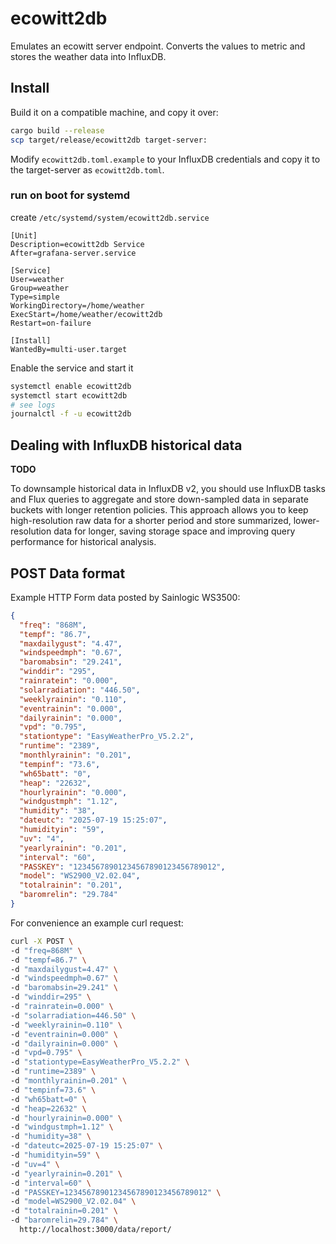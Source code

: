 # ecowitt2db

Emulates an ecowitt server endpoint. Converts the values to metric and stores the weather data into InfluxDB.

## Install

Build it on a compatible machine, and copy it over:

```bash
cargo build --release
scp target/release/ecowitt2db target-server:
```

Modify `ecowitt2db.toml.example` to your InfluxDB credentials and copy it to the target-server as `ecowitt2db.toml`.

### run on boot for systemd

create `/etc/systemd/system/ecowitt2db.service`

```
[Unit]
Description=ecowitt2db Service
After=grafana-server.service

[Service]
User=weather
Group=weather
Type=simple
WorkingDirectory=/home/weather
ExecStart=/home/weather/ecowitt2db
Restart=on-failure

[Install]
WantedBy=multi-user.target
```

Enable the service and start it

```bash
systemctl enable ecowitt2db
systemctl start ecowitt2db
# see logs
journalctl -f -u ecowitt2db
```

## Dealing with InfluxDB historical data

**TODO**

To downsample historical data in InfluxDB v2, you should use InfluxDB tasks and Flux queries to aggregate and store down-sampled data in separate buckets with longer retention policies. This approach allows you to keep high-resolution raw data for a shorter period and store summarized, lower-resolution data for longer, saving storage space and improving query performance for historical analysis.

## POST Data format

Example HTTP Form data posted by Sainlogic WS3500:

```json
{
  "freq": "868M",
  "tempf": "86.7",
  "maxdailygust": "4.47",
  "windspeedmph": "0.67",
  "baromabsin": "29.241",
  "winddir": "295",
  "rainratein": "0.000",
  "solarradiation": "446.50",
  "weeklyrainin": "0.110",
  "eventrainin": "0.000",
  "dailyrainin": "0.000",
  "vpd": "0.795",
  "stationtype": "EasyWeatherPro_V5.2.2",
  "runtime": "2389",
  "monthlyrainin": "0.201",
  "tempinf": "73.6",
  "wh65batt": "0",
  "heap": "22632",
  "hourlyrainin": "0.000",
  "windgustmph": "1.12",
  "humidity": "38",
  "dateutc": "2025-07-19 15:25:07",
  "humidityin": "59",
  "uv": "4",
  "yearlyrainin": "0.201",
  "interval": "60",
  "PASSKEY": "12345678901234567890123456789012",
  "model": "WS2900_V2.02.04",
  "totalrainin": "0.201",
  "baromrelin": "29.784"
}
```

For convenience an example curl request:

```bash
curl -X POST \
-d "freq=868M" \
-d "tempf=86.7" \
-d "maxdailygust=4.47" \
-d "windspeedmph=0.67" \
-d "baromabsin=29.241" \
-d "winddir=295" \
-d "rainratein=0.000" \
-d "solarradiation=446.50" \
-d "weeklyrainin=0.110" \
-d "eventrainin=0.000" \
-d "dailyrainin=0.000" \
-d "vpd=0.795" \
-d "stationtype=EasyWeatherPro_V5.2.2" \
-d "runtime=2389" \
-d "monthlyrainin=0.201" \
-d "tempinf=73.6" \
-d "wh65batt=0" \
-d "heap=22632" \
-d "hourlyrainin=0.000" \
-d "windgustmph=1.12" \
-d "humidity=38" \
-d "dateutc=2025-07-19 15:25:07" \
-d "humidityin=59" \
-d "uv=4" \
-d "yearlyrainin=0.201" \
-d "interval=60" \
-d "PASSKEY=12345678901234567890123456789012" \
-d "model=WS2900_V2.02.04" \
-d "totalrainin=0.201" \
-d "baromrelin=29.784" \
  http://localhost:3000/data/report/
```

